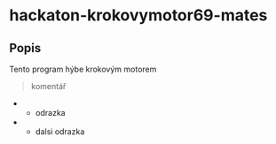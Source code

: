 # hackaton-krokovymotor69-mates

## Popis

Tento program hýbe krokovým motorem
> komentář
- - odrazka
- - dalsi odrazka
